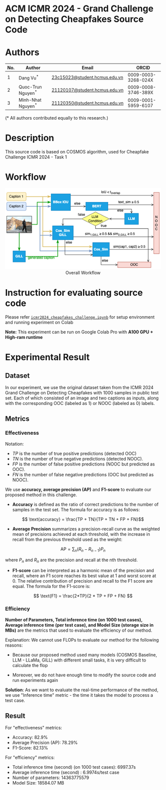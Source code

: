 # ACM ICMR 2024 - Grand Challenge on Detecting Cheapfakes Source Code

# Authors
| No. | Author                       | Email | ORCID |
|-----|------------------------------|-------|-------|
| 1   | Dang Vu<sup>*</sup>          | 23c15023@student.hcmus.edu.vn | 0009-0003-3268-024X |
| 2   | Quoc-Trun Nguyen<sup>*</sup> | 21120107@student.hcmus.edu.vn | 0009-0008-3746-389X |
| 3   | Minh-Nhat Nguyen<sup>*</sup> | 21120350@student.hcmus.edu.vn | 0009-0001-5959-6107 |

(*<sup>*</sup>* All authors contributed equally to this research.)

# Description
This source code is based on COSMOS algorithm, used for Cheapfake Challenge ICMR 2024 - Task 1

# Workflow
<!-- ![Overall Workflow](assets/overall_flow.png "Overall Workflow") -->

<center>
  <img
    src="assets/overall_flow.png"
  >
  <figcaption>Overall Workflow</figcaption>
</center>

# Instruction for evaluating source code
Please refer [`icmr2024_cheapfakes_challenge.ipynb`](icmr2024_cheapfake_challenge.ipynb) for setup environment and running experiment on Colab

**Note:** This experiment can be run on Google Colab Pro with **A100 GPU + High-ram runtime**

# Experimental Result
## Dataset
In our experiment, we use the original dataset taken from the ICMR 2024 Grand Challenge on Detecting Cheapfakes with 1000 samples in public test set. Each of which consisted of an image and two captions as inputs, along with the corresponding OOC (labeled as 1) or NOOC (labeled as 0) labels.

## Metrics
### Effectiveness
Notation:
* $TP$ is the number of true positive predictions (detected OOC)
* $TN$ is the number of true negative predictions (detected
NOOC).
* $FP$ is the number of false positive predictions (NOOC but
predicted as OOC).
* $FN$ is the number of false negative predictions (OOC but predicted as NOOC).

We use **accuracy, average precision (AP)** and **F1-score** to evaluate our proposed method in this challenge.

* **Accuracy** is defined as the ratio of correct predictions to the number of samples in the test set. The formula for accuracy is as follows:

$$ \text{accuracy} = \frac{TP + TN}{TP + TN + FP + FN}$$

* **Average Precision** summarizes a precision-recall curve as the weighted mean of precisions achieved at each threshold, with the increase in recall from the previous threshold used as the weight:

$$\text{AP} = \sum_n (R_n - R_{n-1}) P_n$$

where $P_n$ and $R_n$ are the precision and recall at the nth threshold.

* **F1-score** can be interpreted as a harmonic mean of the precision and recall, where an F1 score reaches its best value at 1 and worst score at 0. The relative contribution of precision and recall to the F1 score are equal. The formula for the F1-score is:

$$ \text{F1} = \frac{2*TP}{2 * TP + FP + FN} $$

### Efficiency
**Number of Parameters, Total inference time (on 1000 test cases), Average inference time (per test case), and Model Size (storage size in MBs)** are the metrics that used to evaluate the efficiency of our method.

Explanation: We cannot use FLOPs to evaluate our method for the following reasons:

* Because our proposed method used many models (COSMOS Baseline, LLM - LLaMa, GILL) with different small tasks, it is very difficult to calculate the flop

* Moreover, we do not have enough time to modify the source code and run experiments again

**Solution**: As we want to evaluate the real-time performance of the method, we use "Inference time" metric - the time it takes the model to process a test case.

## Result
For "effectiveness" metrics:
* Accuracy: 82.9%
* Average Precision (AP): 78.29%
* F1-Score: 82.13%

For "efficiency" metrics:
* Total inference time (second) (on 1000 test cases): 6997.37s
* Average inference time (second) : 6.9974s/test case
* Number of parameters: 14363775579
* Model Size: 18584.07 MB
